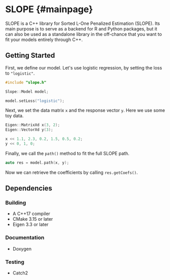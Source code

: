 # SLOPE {#mainpage}

SLOPE is a C++ library for Sorted L-One Penalized Estimation (SLOPE). Its main
purpose is to serve as a backend for R and Python packages, but it can also be
used as a standalone library in the off-chance that you want to fit your models
entirely through C++.

## Getting Started

First, we define our model. Let's use logistic regression, by setting the
loss to `"logistic"`.

```cpp
#include "slope.h"

Slope::Model model;

model.setLoss("logistic");
```

Next, we set the data matrix `x` and the response vector `y`. Here we use some
toy data.

```cpp
Eigen::MatrixXd x(3, 2);
Eigen::VectorXd y(3);

x << 1.1, 2.3, 0.2, 1.5, 0.5, 0.2;
y << 0, 1, 0;
```

Finally, we call the `path()` method to fit the full SLOPE path.

```cpp
auto res = model.path(x, y);
```

Now we can retrieve the coefficients by calling `res.getCoefs()`.

## Dependencies

### Building

- A C++17 compiler
- CMake 3.15 or later
- Eigen 3.3 or later

### Documentation

- Doxygen

### Testing

- Catch2
